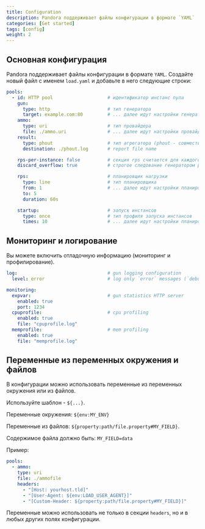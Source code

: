 ```yaml
---
title: Configuration
description: Pandora поддерживает файлы конфигурации в формате `YAML`
categories: [Get started]
tags: [config]
weight: 2
---
```


## Основная конфигурация

Pandora поддерживает файлы конфигурации в формате `YAML`. Создайте новый файл с именем `load.yaml` и добавьте
в него следующие строки:

```yaml
pools:
  - id: HTTP pool                    # идентификатор инстанс пула
    gun:
      type: http                     # тип генератора
      target: example.com:80         # ... далее идут настройки генератора. Зависят от его типа
    ammo:
      type: uri                      # тип провайдера
      file: ./ammo.uri               # ... далее идут настройки провайдера. Зависят от его типа
    result:
      type: phout                    # тип агрегатора (phout - совместим Yandex.Tank)
      destination: ./phout.log       # report file name

    rps-per-instance: false          # секция rps считается для каждого инстанса или для всего теста. false - для всего теста
    discard_overflow: true           # строгое следование генератором расписания запросов

    rps:                             # планировщик нагрузки
      type: line                     # тип планировщика
      from: 1                        # ... далее идут настройки планировщика. Зависят от его типа
      to: 5
      duration: 60s

    startup:                         # запуск инстансов
      type: once                     # тип профиля запуска инстансов
      times: 10                      # ... далее идут настройки планировщика. Зависят от его типа
```

## Мониторинг и логирование

Вы можете включить отладочную информацию (мониторинг и профилирование).

```yaml
log:                                 # gun logging configuration
  level: error                       # log only `error` messages (`debug` for verbose logging)

monitoring:
  expvar:                            # gun statistics HTTP server
    enabled: true
    port: 1234
  cpuprofile:                        # cpu profiling
    enabled: true
    file: "cpuprofile.log"
  memprofile:                        # mem profiling
    enabled: true
    file: "memprofile.log"
```


## Переменные из переменных окружения и файлов

В конфигурации можно использовать переменные из переменных окружения или из файлов.

Используйте шаблон - `${...}`.

Переменные окружения: `${env:MY_ENV}`

Переменные из файлов: `${property:path/file.property#MY_FIELD}`.

Содержимое файла должно быть: `MY_FIELD=data`

Пример:

```yaml
pools:
  - ammo:
    type: uri
    file: ./ammofile
    headers:
      - "[Host: yourhost.tld]"
      - "[User-Agent: ${env:LOAD_USER_AGENT}]"
      - "[Custom-Header: ${property:path/file.property#MY_FIELD}]"
```

Переменные можно использовать не только в секции `headers`, но и в любых других полях конфигурации.
